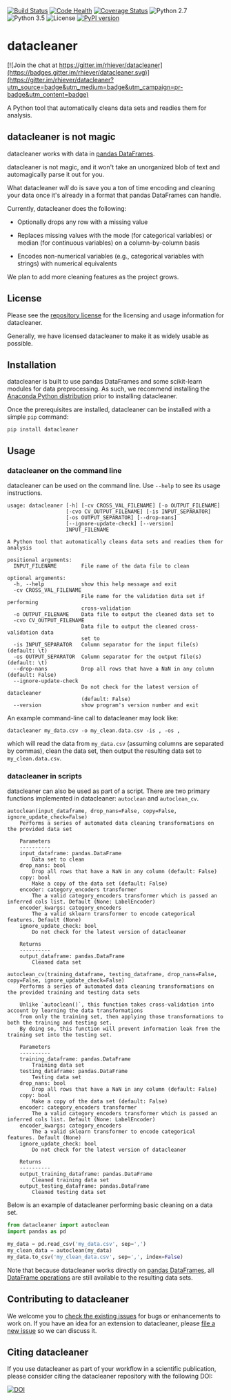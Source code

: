 [![Build Status](https://travis-ci.org/rhiever/datacleaner.svg?branch=master)](https://travis-ci.org/rhiever/datacleaner)
[![Code Health](https://landscape.io/github/rhiever/datacleaner/master/landscape.svg?style=flat)](https://landscape.io/github/rhiever/datacleaner/master)
[![Coverage Status](https://coveralls.io/repos/github/rhiever/datacleaner/badge.svg?branch=master)](https://coveralls.io/github/rhiever/datacleaner?branch=master)
![Python 2.7](https://img.shields.io/badge/python-2.7-blue.svg)
![Python 3.5](https://img.shields.io/badge/python-3.5-blue.svg)
![License](https://img.shields.io/badge/license-MIT%20License-blue.svg)
[![PyPI version](https://badge.fury.io/py/datacleaner.svg)](https://badge.fury.io/py/datacleaner)


# datacleaner

[![Join the chat at https://gitter.im/rhiever/datacleaner](https://badges.gitter.im/rhiever/datacleaner.svg)](https://gitter.im/rhiever/datacleaner?utm_source=badge&utm_medium=badge&utm_campaign=pr-badge&utm_content=badge)

A Python tool that automatically cleans data sets and readies them for analysis.

## datacleaner is not magic

datacleaner works with data in [pandas DataFrames](http://pandas.pydata.org/pandas-docs/stable/generated/pandas.DataFrame.html).

datacleaner is not magic, and it won't take an unorganized blob of text and automagically parse it out for you.

What datacleaner *will* do is save you a ton of time encoding and cleaning your data once it's already in a format that pandas DataFrames can handle.

Currently, datacleaner does the following:

* Optionally drops any row with a missing value

* Replaces missing values with the mode (for categorical variables) or median (for continuous variables) on a column-by-column basis

* Encodes non-numerical variables (e.g., categorical variables with strings) with numerical equivalents

We plan to add more cleaning features as the project grows.

## License

Please see the [repository license](https://github.com/rhiever/datacleaner/blob/master/LICENSE) for the licensing and usage information for datacleaner.

Generally, we have licensed datacleaner to make it as widely usable as possible.

## Installation

datacleaner is built to use pandas DataFrames and some scikit-learn modules for data preprocessing. As such, we recommend installing the [Anaconda Python distribution](https://www.continuum.io/downloads) prior to installing datacleaner.

Once the prerequisites are installed, datacleaner can be installed with a simple `pip` command:

```
pip install datacleaner
```

## Usage

### datacleaner on the command line

datacleaner can be used on the command line. Use `--help` to see its usage instructions.

```
usage: datacleaner [-h] [-cv CROSS_VAL_FILENAME] [-o OUTPUT_FILENAME]
                   [-cvo CV_OUTPUT_FILENAME] [-is INPUT_SEPARATOR]
                   [-os OUTPUT_SEPARATOR] [--drop-nans]
                   [--ignore-update-check] [--version]
                   INPUT_FILENAME

A Python tool that automatically cleans data sets and readies them for analysis

positional arguments:
  INPUT_FILENAME        File name of the data file to clean

optional arguments:
  -h, --help            show this help message and exit
  -cv CROSS_VAL_FILENAME
                        File name for the validation data set if performing
                        cross-validation
  -o OUTPUT_FILENAME    Data file to output the cleaned data set to
  -cvo CV_OUTPUT_FILENAME
                        Data file to output the cleaned cross-validation data
                        set to
  -is INPUT_SEPARATOR   Column separator for the input file(s) (default: \t)
  -os OUTPUT_SEPARATOR  Column separator for the output file(s) (default: \t)
  --drop-nans           Drop all rows that have a NaN in any column (default: False)
  --ignore-update-check
                        Do not check for the latest version of datacleaner
                        (default: False)
  --version             show program's version number and exit
```

An example command-line call to datacleaner may look like:

```
datacleaner my_data.csv -o my_clean.data.csv -is , -os ,
```

which will read the data from `my_data.csv` (assuming columns are separated by commas), clean the data set, then output the resulting data set to `my_clean.data.csv`.

### datacleaner in scripts

datacleaner can also be used as part of a script. There are two primary functions implemented in datacleaner: `autoclean` and `autoclean_cv`.

```
autoclean(input_dataframe, drop_nans=False, copy=False, ignore_update_check=False)
    Performs a series of automated data cleaning transformations on the provided data set
    
    Parameters
    ----------
    input_dataframe: pandas.DataFrame
        Data set to clean
    drop_nans: bool
        Drop all rows that have a NaN in any column (default: False)
    copy: bool
        Make a copy of the data set (default: False) 
    encoder: category_encoders transformer
        The a valid category_encoders transformer which is passed an inferred cols list. Default (None: LabelEncoder)
    encoder_kwargs: category_encoders
        The a valid sklearn transformer to encode categorical features. Default (None)
    ignore_update_check: bool
        Do not check for the latest version of datacleaner

    Returns
    ----------
    output_dataframe: pandas.DataFrame
        Cleaned data set
```

```
autoclean_cv(training_dataframe, testing_dataframe, drop_nans=False, copy=False, ignore_update_check=False)
    Performs a series of automated data cleaning transformations on the provided training and testing data sets
    
    Unlike `autoclean()`, this function takes cross-validation into account by learning the data transformations
    from only the training set, then applying those transformations to both the training and testing set.
    By doing so, this function will prevent information leak from the training set into the testing set.
    
    Parameters
    ----------
    training_dataframe: pandas.DataFrame
        Training data set
    testing_dataframe: pandas.DataFrame
        Testing data set
    drop_nans: bool
        Drop all rows that have a NaN in any column (default: False)
    copy: bool
        Make a copy of the data set (default: False)  
    encoder: category_encoders transformer
        The a valid category_encoders transformer which is passed an inferred cols list. Default (None: LabelEncoder)
    encoder_kwargs: category_encoders
        The a valid sklearn transformer to encode categorical features. Default (None)
    ignore_update_check: bool
        Do not check for the latest version of datacleaner

    Returns
    ----------
    output_training_dataframe: pandas.DataFrame
        Cleaned training data set
    output_testing_dataframe: pandas.DataFrame
        Cleaned testing data set
```

Below is an example of datacleaner performing basic cleaning on a data set.

```python
from datacleaner import autoclean
import pandas as pd

my_data = pd.read_csv('my_data.csv', sep=',')
my_clean_data = autoclean(my_data)
my_data.to_csv('my_clean_data.csv', sep=',', index=False)
```

Note that because datacleaner works directly on [pandas DataFrames](http://pandas.pydata.org/pandas-docs/stable/10min.html), all [DataFrame operations](http://pandas.pydata.org/pandas-docs/stable/generated/pandas.DataFrame.html) are still available to the resulting data sets.

## Contributing to datacleaner

We welcome you to [check the existing issues](https://github.com/rhiever/datacleaner/issues/) for bugs or enhancements to work on. If you have an idea for an extension to datacleaner, please [file a new issue](https://github.com/rhiever/datacleaner/issues/new) so we can discuss it.

## Citing datacleaner

If you use datacleaner as part of your workflow in a scientific publication, please consider citing the datacleaner repository with the following DOI:

[![DOI](https://zenodo.org/badge/20747/rhiever/datacleaner.svg)](https://zenodo.org/badge/latestdoi/20747/rhiever/datacleaner)
